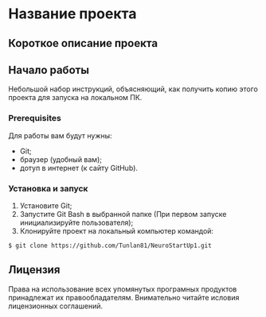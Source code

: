 # Название проекта

## Короткое описание проекта
## Начало работы

Небольшой набор инструкций, объясняющий, как получить копию этого проекта для запуска на локальном ПК.

### Prerequisites

Для работы вам будут нужны:
* Git;
* браузер (удобный вам);
* дотуп в интернет (к сайту GitHub).

### Установка и запуск

1. Установите Git;
1. Запустите Git Bash в выбранной папке (При первом запуске инициализируйте пользователя);
1. Клонируйте проект на локальный компьютер командой: 
```
$ git clone https://github.com/Tunlan81/NeuroStartUp1.git
```

## Лицензия

Права на использование всех упомянутых програмных продуктов принадлежат их правообладателям. Внимательно читайте исловия лицензионных соглашений.
